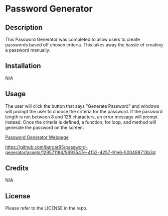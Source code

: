 # Password Generator

## Description

This Password Generator was completed to allow users to create passwords based off chosen criteria. This takes away the hassle of creating a password manually.

## Installation

N/A

## Usage

The user will click the button that says "Generate Password" and windows will prompt the user to choose the criteria for the password. If the password length is not between 8 and 128 characters, an error message will prompt instead. Once the criteria is defined, a function, for loop, and method will generate the password on the screen.

[Password Generator Webpage](https://barcar95.github.io/password-generator/)

https://github.com/barcar95/password-generator/assets/129571184/5693547e-4f52-4257-91e6-500498713b3d

## Credits

N/A

## License

Please refer to the LICENSE in the repo.
